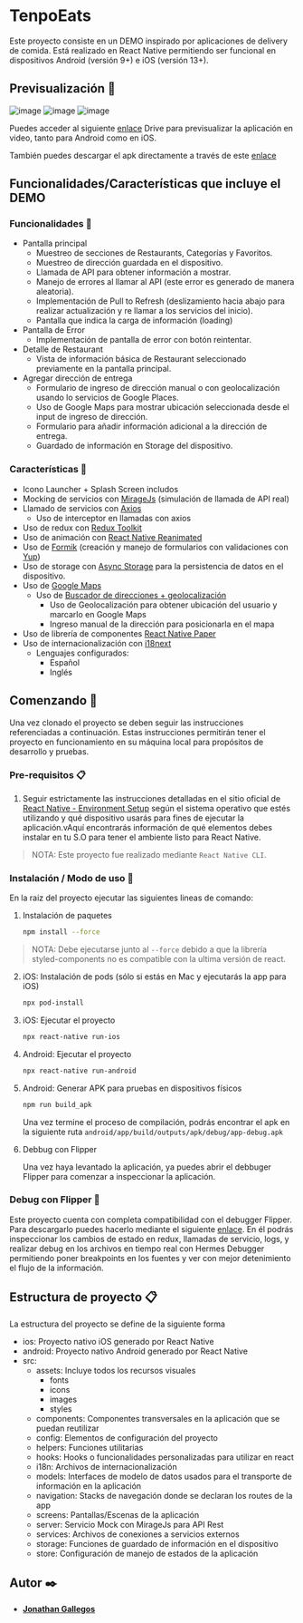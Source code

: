 # TenpoEats

Este proyecto consiste en un DEMO inspirado por aplicaciones de delivery de comida. Está realizado en React Native permitiendo ser funcional en dispositivos Android (versión 9+) e iOS (versión 13+).

## Previsualización 📱

![image](https://drive.google.com/uc?export=view&id=1ij4SknqnPdmuZfQ8J3DhZoUM8Q_YaR11)
![image](https://drive.google.com/uc?export=view&id=1j8SNhVn8feD-asYjkb-TZbp1SE1Sexqa)
![image](https://drive.google.com/uc?export=view&id=1tV7ss5eb5fZZKB6QSYTeUkP9uWtuF_za)

Puedes acceder al siguiente [enlace](https://drive.google.com/drive/folders/1_ff2YciQOSvq4rQ1_FCYTYbVOq_tahJ6?usp=sharing) Drive para previsualizar la aplicación en video, tanto para Android como en iOS.

También puedes descargar el apk directamente a través de este [enlace](https://drive.google.com/drive/folders/1The2RXX-FJtJULMXC1KDyrRk7Ta_xnkq?usp=sharing)

## Funcionalidades/Características que incluye el DEMO

### Funcionalidades 🔧

- Pantalla principal
  - Muestreo de secciones de Restaurants, Categorías y Favoritos.
  - Muestreo de dirección guardada en el dispositivo.
  - Llamada de API para obtener información a mostrar.
  - Manejo de errores al llamar al API (este error es generado de manera aleatoria).
  - Implementación de Pull to Refresh (deslizamiento hacia abajo para realizar actualización y re llamar a los servicios del inicio).
  - Pantalla que indica la carga de información (loading)
- Pantalla de Error
  - Implementación de pantalla de error con botón reintentar.
- Detalle de Restaurant
  - Vista de información básica de Restaurant seleccionado previamente en la pantalla principal.
- Agregar dirección de entrega
  - Formulario de ingreso de dirección manual o con geolocalización usando lo servicios de Google Places.
  - Uso de Google Maps para mostrar ubicación seleccionada desde el input de ingreso de dirección.
  - Formulario para añadir información adicional a la dirección de entrega.
  - Guardado de información en Storage del dispositivo.

### Características 🔧

- Icono Launcher + Splash Screen includos
- Mocking de servicios con [MirageJs](https://miragejs.com/) (simulación de llamada de API real)
- Llamado de servicios con [Axios](https://axios-http.com/docs/intro)
  - Uso de interceptor en llamadas con axios
- Uso de redux con [Redux Toolkit](https://redux-toolkit.js.org/)
- Uso de animación con [React Native Reanimated](https://docs.swmansion.com/react-native-reanimated/)
- Uso de [Formik](https://formik.org/docs/guides/react-native) (creación y manejo de formularios con validaciones con [Yup](https://formik.org/docs/guides/validation))
- Uso de storage con [Async Storage](https://react-native-async-storage.github.io/async-storage/) para la persistencia de datos en el dispositivo.
- Uso de [Google Maps](https://github.com/react-native-maps/react-native-maps)
  - Uso de [Buscador de direcciones + geolocalización](https://github.com/FaridSafi/react-native-google-places-autocomplete)
    - Uso de Geolocalización para obtener ubicación del usuario y marcarlo en Google Maps
    - Ingreso manual de la dirección para posicionarla en el mapa
- Uso de librería de componentes [React Native Paper](https://reactnativepaper.com/)
- Uso de internacionalización con [i18next](https://www.i18next.com/)
  - Lenguajes configurados:
    - Español
    - Inglés

## Comenzando 🚀

Una vez clonado el proyecto se deben seguir las instrucciones referenciadas a continuación. Estas instrucciones permitirán tener el proyecto en funcionamiento en su máquina local para propósitos de desarrollo y pruebas.

### Pre-requisitos 📋

1. Seguir estrictamente las instrucciones detalladas en el sitio oficial de [React Native - Environment Setup](https://reactnative.dev/docs/environment-setup) según el sistema operativo que estés utilizando y qué dispositivo usarás para fines de ejecutar la aplicación.vAquí encontrarás información de qué elementos debes instalar en tu S.O para tener el ambiente listo para React Native.

> NOTA: Este proyecto fue realizado mediante `React Native CLI`.

### Instalación / Modo de uso 🔧

En la raiz del proyecto ejecutar las siguientes lineas de comando:

1. Instalación de paquetes

   ```bash
   npm install --force
   ```

> NOTA: Debe ejecutarse junto al `--force` debido a que la librería styled-components no es compatible con la ultima versión de react.

2. iOS: Instalación de pods (sólo si estás en Mac y ejecutarás la app para iOS)

   ```bash
   npx pod-install
   ```

3. iOS: Ejecutar el proyecto

   ```bash
   npx react-native run-ios
   ```

4. Android: Ejecutar el proyecto

   ```bash
   npx react-native run-android
   ```

5. Android: Generar APK para pruebas en dispositivos físicos

   ```bash
   npm run build_apk
   ```

   Una vez termine el proceso de compilación, podrás encontrar el apk en la siguiente ruta `android/app/build/outputs/apk/debug/app-debug.apk`

6. Debbug con Flipper

   Una vez haya levantado la aplicación, ya puedes abrir el debbuger Flipper para comenzar a inspeccionar la aplicación.

### Debug con Flipper 🔧

Este proyecto cuenta con completa compatibilidad con el debugger Flipper. Para descargarlo puedes hacerlo mediante el siguiente [enlace](https://fbflipper.com/docs/features/react-native/).
En él podrás inspeccionar los cambios de estado en redux, llamadas de servicio, logs, y realizar debug en los archivos en tiempo real con Hermes Debugger permitiendo poner breakpoints en los fuentes y ver con mejor detenimiento el flujo de la información.

## Estructura de proyecto 📋

La estructura del proyecto se define de la siguiente forma

- ios: Proyecto nativo iOS generado por React Native
- android: Proyecto nativo Android generado por React Native
- src:
  - assets: Incluye todos los recursos visuales
    - fonts
    - icons
    - images
    - styles
  - components: Componentes transversales en la aplicación que se puedan reutilizar
  - config: Elementos de configuración del proyecto
  - helpers: Funciones utilitarias
  - hooks: Hooks o funcionalidades personalizadas para utilizar en react
  - i18n: Archivos de internacionalización
  - models: Interfaces de modelo de datos usados para el transporte de información en la aplicación
  - navigation: Stacks de navegación donde se declaran los routes de la app
  - screens: Pantallas/Escenas de la aplicación
  - server: Servicio Mock con MirageJs para API Rest
  - services: Archivos de conexiones a servicios externos
  - storage: Funciones de guardado de información en el dispositivo
  - store: Configuración de manejo de estados de la aplicación

## Autor ✒️

- [**Jonathan Gallegos**](https://github.com/PacificSIlent)
